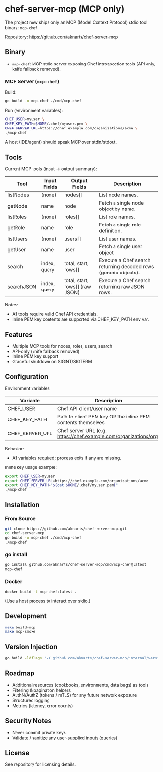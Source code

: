 # chef-server-mcp (MCP only)

The project now ships only an MCP (Model Context Protocol) stdio tool binary: `mcp-chef`.

Repository: https://github.com/aknarts/chef-server-mcp

## Binary
- `mcp-chef`: MCP stdio server exposing Chef introspection tools (API only, knife fallback removed).

### MCP Server (`mcp-chef`)
Build:
```bash
go build -o mcp-chef ./cmd/mcp-chef
```
Run (environment variables):
```bash
CHEF_USER=myuser \
CHEF_KEY_PATH=$HOME/.chef/myuser.pem \
CHEF_SERVER_URL=https://chef.example.com/organizations/acme \
./mcp-chef
```
A host (IDE/agent) should speak MCP over stdin/stdout.

## Tools
Current MCP tools (input -> output summary):

| Tool | Input Fields | Output Fields | Description |
|------|--------------|---------------|-------------|
| listNodes | (none) | nodes[] | List node names. |
| getNode | name | node | Fetch a single node object by name. |
| listRoles | (none) | roles[] | List role names. |
| getRole | name | role | Fetch a single role definition. |
| listUsers | (none) | users[] | List user names. |
| getUser | name | user | Fetch a single user object. |
| search | index, query | total, start, rows[] | Execute a Chef search returning decoded rows (generic objects). |
| searchJSON | index, query | total, start, rows[] (raw JSON) | Execute a Chef search returning raw JSON rows. |

Notes:
- All tools require valid Chef API credentials.
- Inline PEM key contents are supported via CHEF_KEY_PATH env var.

## Features
- Multiple MCP tools for nodes, roles, users, search
- API-only (knife fallback removed)
- Inline PEM key support
- Graceful shutdown on SIGINT/SIGTERM

## Configuration
Environment variables:

| Variable | Description | Default |
|----------|-------------|---------|
| CHEF_USER | Chef API client/user name | (empty) |
| CHEF_KEY_PATH | Path to client PEM key OR the inline PEM contents themselves | (empty) |
| CHEF_SERVER_URL | Chef server URL (e.g. https://chef.example.com/organizations/org) | (empty) |

Behavior:
- All variables required; process exits if any are missing.

Inline key usage example:
```bash
export CHEF_USER=myuser
export CHEF_SERVER_URL=https://chef.example.com/organizations/acme
export CHEF_KEY_PATH="$(cat $HOME/.chef/myuser.pem)"
./mcp-chef
```

## Installation
### From Source
```bash
git clone https://github.com/aknarts/chef-server-mcp.git
cd chef-server-mcp
go build -o mcp-chef ./cmd/mcp-chef
./mcp-chef
```

### go install
```bash
go install github.com/aknarts/chef-server-mcp/cmd/mcp-chef@latest
mcp-chef
```

### Docker
```bash
docker build -t mcp-chef:latest .
```
(Use a host process to interact over stdio.)

## Development
```bash
make build-mcp
make mcp-smoke
```

## Version Injection
```bash
go build -ldflags "-X github.com/aknarts/chef-server-mcp/internal/version.Version=$(git describe --tags --always --dirty)" ./cmd/mcp-chef
```

## Roadmap
- Additional resources (cookbooks, environments, data bags) as tools
- Filtering & pagination helpers
- AuthN/AuthZ (tokens / mTLS) for any future network exposure
- Structured logging
- Metrics (latency, error counts)

## Security Notes
- Never commit private keys
- Validate / sanitize any user-supplied inputs (queries)

## License
See repository for licensing details.
